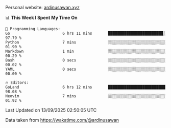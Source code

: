 Personal website: [ardinusawan.xyz](https://ardinusawan.xyz)

<!--START_SECTION:waka-->
📊 **This Week I Spent My Time On** 

```text
💬 Programming Languages: 
Go                       6 hrs 11 mins       ████████████████████████░   97.79 % 
Python                   7 mins              ░░░░░░░░░░░░░░░░░░░░░░░░░   01.90 % 
Markdown                 1 min               ░░░░░░░░░░░░░░░░░░░░░░░░░   00.29 % 
Bash                     0 secs              ░░░░░░░░░░░░░░░░░░░░░░░░░   00.02 % 
YAML                     0 secs              ░░░░░░░░░░░░░░░░░░░░░░░░░   00.00 % 

🔥 Editors: 
GoLand                   6 hrs 12 mins       █████████████████████████   98.08 % 
Neovim                   7 mins              ░░░░░░░░░░░░░░░░░░░░░░░░░   01.92 % 
```


 Last Updated on 13/09/2025 02:50:05 UTC
<!--END_SECTION:waka-->
Data taken from https://wakatime.com/@ardinusawan
